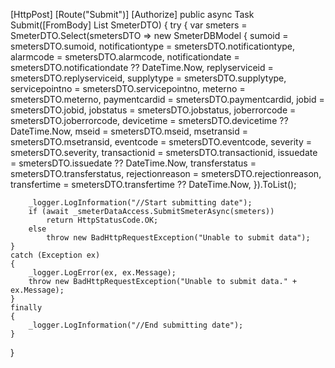 [HttpPost]
[Route("Submit")]
[Authorize]
public async Task<HttpStatusCode> Submit([FromBody] List<SmeterDTO> SmeterDTO)
{
    try
    {
        var smeters = SmeterDTO.Select(smetersDTO => new SmeterDBModel
        {
            sumoid = smetersDTO.sumoid,
            notificationtype = smetersDTO.notificationtype,
            alarmcode = smetersDTO.alarmcode,
            notificationdate = smetersDTO.notificationdate ?? DateTime.Now,
            replyserviceid = smetersDTO.replyserviceid,
            supplytype = smetersDTO.supplytype,
            servicepointno = smetersDTO.servicepointno,
            meterno = smetersDTO.meterno,
            paymentcardid = smetersDTO.paymentcardid,
            jobid = smetersDTO.jobid,
            jobstatus = smetersDTO.jobstatus,
            joberrorcode = smetersDTO.joberrorcode,
            devicetime = smetersDTO.devicetime ?? DateTime.Now,
            mseid = smetersDTO.mseid,
            msetransid = smetersDTO.msetransid,
            eventcode = smetersDTO.eventcode,
            severity = smetersDTO.severity,
            transactionid = smetersDTO.transactionid,
            issuedate = smetersDTO.issuedate ?? DateTime.Now,
            transferstatus = smetersDTO.transferstatus,
            rejectionreason = smetersDTO.rejectionreason,
            transfertime = smetersDTO.transfertime ?? DateTime.Now,
        }).ToList();

        _logger.LogInformation("//Start submitting date");
        if (await _smeterDataAccess.SubmitSmeterAsync(smeters))
            return HttpStatusCode.OK;
        else
            throw new BadHttpRequestException("Unable to submit data");
    }
    catch (Exception ex)
    {
        _logger.LogError(ex, ex.Message);
        throw new BadHttpRequestException("Unable to submit data." + ex.Message);
    }
    finally
    {
        _logger.LogInformation("//End submitting date");
    }
}
